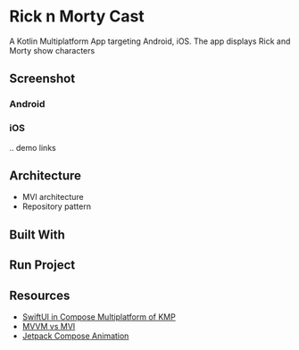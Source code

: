 # Rick n Morty Cast

A Kotlin Multiplatform App targeting Android, iOS. The app displays Rick and Morty show characters

## Screenshot
### Android 
### iOS
.. demo links

## Architecture
- MVI architecture 
- Repository pattern 

## Built With

## Run Project

## Resources
- [SwiftUI in Compose Multiplatform of KMP](https://blog.kinto-technologies.com/posts/2024-03-07-swiftui-in-compose-multiplatform/)
- [MVVM vs MVI](https://www.youtube.com/watch?v=b2z1jvD4VMQ)
- [Jetpack Compose Animation](https://www.jetpackcompose.net/jetpack-compose-animations)

